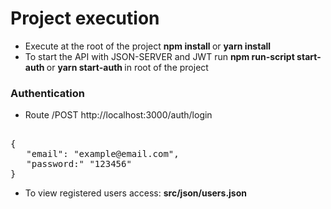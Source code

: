# Project execution

- Execute at the root of the project <b> npm install </b> or <b> yarn install </b>
- To start the API with JSON-SERVER and JWT run <b> npm run-script start-auth </b> or <b> yarn start-auth </b> in root of the project

### Authentication
- Route /POST http://localhost:3000/auth/login
<pre> 
{ 
   "email": "example@email.com", 
   "password:" "123456" 
} 
</pre>
 - To view registered users access: <b> src/json/users.json</b>
